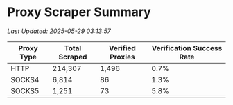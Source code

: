 # Proxy Scraper Summary

_Last Updated: 2025-05-29 03:13:57_

| Proxy Type | Total Scraped | Verified Proxies | Verification Success Rate |
|------------|--------------|------------------|--------------------------|
| HTTP | 214,307 | 1,496 | 0.7% |
| SOCKS4 | 6,814 | 86 | 1.3% |
| SOCKS5 | 1,251 | 73 | 5.8% |
